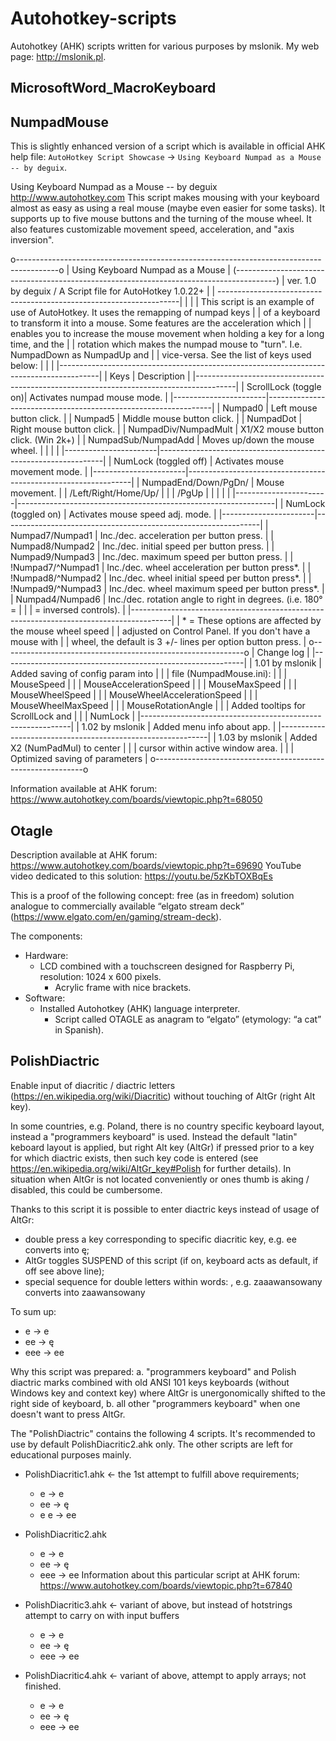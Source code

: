 # Autohotkey-scripts
Autohotkey (AHK) scripts written for various purposes by mslonik. My web page: http://mslonik.pl.

## MicrosoftWord_MacroKeyboard

## NumpadMouse
This is slightly enhanced version of a script which is available in official AHK help file: `AutoHotkey Script Showcase` -> `Using Keyboard Numpad as a Mouse -- by deguix`.

Using Keyboard Numpad as a Mouse -- by deguix
http://www.autohotkey.com
This script makes mousing with your keyboard almost as easy
as using a real mouse (maybe even easier for some tasks).
It supports up to five mouse buttons and the turning of the
mouse wheel.  It also features customizable movement speed,
acceleration, and "axis inversion".

o----------------------------------------------------------------------------------------o
| Using Keyboard Numpad as a Mouse                                                       |
(----------------------------------------------------------------------------------------)
| ver. 1.0 by deguix  / A Script file for AutoHotkey 1.0.22+                             |
|                    --------------------------------------------------------------------|
|                                                                                        |
| This script is an example of use of AutoHotkey. It uses the remapping of numpad keys   |
| of a keyboard to transform it into a mouse. Some features are the acceleration which   |
| enables you to increase the mouse movement when holding a key for a long time, and the |
| rotation which makes the numpad mouse to "turn". I.e. NumpadDown as NumpadUp and       |
| vice-versa. See the list of keys used below:                                           |
|                                                                                        |
|----------------------------------------------------------------------------------------|
| Keys                  | Description                                                    |
|----------------------------------------------------------------------------------------|
| ScrollLock (toggle on)| Activates numpad mouse mode.                                   |
|-----------------------|----------------------------------------------------------------|
| Numpad0               | Left mouse button click.                                       |
| Numpad5               | Middle mouse button click.                                     |
| NumpadDot             | Right mouse button click.                                      |
| NumpadDiv/NumpadMult  | X1/X2 mouse button click. (Win 2k+)                            |
| NumpadSub/NumpadAdd   | Moves up/down the mouse wheel.                                 |
|                       |                                                                |
|-----------------------|----------------------------------------------------------------|
| NumLock (toggled off) | Activates mouse movement mode.                                 |
|-----------------------|----------------------------------------------------------------|
| NumpadEnd/Down/PgDn/  | Mouse movement.                                                |
| /Left/Right/Home/Up/  |                                                                |
| /PgUp                 |                                                                |
|                       |                                                                |
|-----------------------|----------------------------------------------------------------|
| NumLock (toggled on)  | Activates mouse speed adj. mode.                               |
|-----------------------|----------------------------------------------------------------|
| Numpad7/Numpad1       | Inc./dec. acceleration per button press.                       |
| Numpad8/Numpad2       | Inc./dec. initial speed per button press.                      |
| Numpad9/Numpad3       | Inc./dec. maximum speed per button press.                      |
| !Numpad7/^Numpad1     | Inc./dec. wheel acceleration per button press*.                |
| !Numpad8/^Numpad2     | Inc./dec. wheel initial speed per button press*.               |
| !Numpad9/^Numpad3     | Inc./dec. wheel maximum speed per button press*.               |
| Numpad4/Numpad6       | Inc./dec. rotation angle to right in degrees. (i.e. 180° =     |
|                       | = inversed controls).                                          |
|----------------------------------------------------------------------------------------|
| * = These options are affected by the mouse wheel speed    |
| adjusted on Control Panel. If you don't have a mouse with  |
| wheel, the default is 3 +/- lines per option button press. |
o------------------------------------------------------------o
| Change log                                                 |
|------------------------------------------------------------|
| 1.01 by mslonik       | Added saving of config param into  |
|                       | file (NumpadMouse.ini):            |
|                       |    MouseSpeed                      |
|                       |    MouseAccelerationSpeed          |
|                       |    MouseMaxSpeed                   |
|                       |    MouseWheelSpeed                 |
|                       |    MouseWheelAccelerationSpeed     |
|                       |    MouseWheelMaxSpeed              |
|                       |    MouseRotationAngle              |
|                       | Added tooltips for ScrollLock and  |
|                       | NumLock                            |
|------------------------------------------------------------|
| 1.02 by mslonik       | Added menu info about app.         |
|------------------------------------------------------------|
| 1.03 by mslonik       | Added X2 (NumPadMul) to center     |
|                       | cursor within active window area.  |
|                       | Optimized saving of parameters     |
o------------------------------------------------------------o

Information available at AHK forum: https://www.autohotkey.com/boards/viewtopic.php?t=68050

## Otagle
Description available at AHK forum: https://www.autohotkey.com/boards/viewtopic.php?t=69690
YouTube video dedicated to this solution: https://youtu.be/5zKbTOXBqEs

This is a proof of the following concept: free (as in freedom) solution analogue to commercially available “elgato stream deck” (https://www.elgato.com/en/gaming/stream-deck).

The components:
* Hardware:
  * LCD combined with a touchscreen designed for Raspberry Pi, resolution: 1024 x 600 pixels.
      * Acrylic frame with nice brackets.
* Software:
  * Installed Autohotkey (AHK) language interpreter.
    * Script called OTAGLE as anagram to “elgato” (etymology: “a cat” in Spanish).

## PolishDiactric
Enable input of diacritic / diactric letters (https://en.wikipedia.org/wiki/Diacritic)  without touching of AltGr (right Alt key). 

In some countries, e.g. Poland, there is no country specific keyboard layout, instead a "programmers keyboard" is used. Instead the default "latin" keboard layout is applied, but right Alt key (AltGr) if pressed prior to a key for which diactric exists, then such key code is entered (see https://en.wikipedia.org/wiki/AltGr_key#Polish for further details). In situation when AltGr is not located conveniently or ones thumb is aking / disabled, this could be cumbersome.

Thanks to this script it is possible to enter diactric keys instead of usage of AltGr:
* double press a key corresponding to specific diacritic key, e.g. ee converts into ę;
* AltGr toggles SUSPEND of this script (if on, keyboard acts as default, if off see above line);
* special sequence for double letters within words: <letter><letter><letter>, e.g. zaaawansowany converts into zaawansowany

To sum up:
* e -> e
* ee -> ę
* eee -> ee

Why this script was prepared:
a. "programmers keyboard" and Polish diactric marks combined with old ANSI 101 keys keyboards (without Windows key and context key) where AltGr is unergonomically shifted to the right side of keyboard,
b. all other "programmers keyboard" when one doesn't want to press AltGr.

The "PolishDiactric" contains the following 4 scripts. It's recommended to use by default PolishDiacritic2.ahk only. The other scripts are left for educational purposes mainly.

* PolishDiacritic1.ahk <- the 1st attempt to fulfill above requirements; 
  - e -> e
  - ee -> ę
  - e  e -> ee

* PolishDiacritic2.ahk
  - e -> e
  - ee -> ę
  - eee -> ee
  Information about this particular script at AHK forum: https://www.autohotkey.com/boards/viewtopic.php?t=67840

* PolishDiacritic3.ahk <- variant of above, but instead of hotstrings attempt to carry on with input buffers
  - e -> e
  - ee -> ę
  - eee -> ee

* PolishDiacritic4.ahk <- variant of above, attempt to apply arrays; not finished.
  - e -> e
  - ee -> ę
  - eee -> ee

